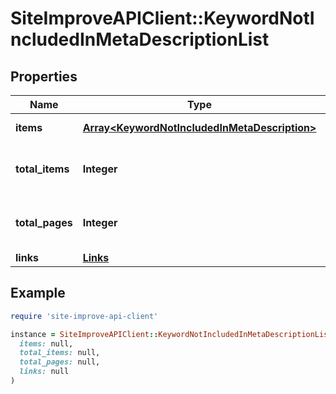 # SiteImproveAPIClient::KeywordNotIncludedInMetaDescriptionList

## Properties

| Name | Type | Description | Notes |
| ---- | ---- | ----------- | ----- |
| **items** | [**Array&lt;KeywordNotIncludedInMetaDescription&gt;**](KeywordNotIncludedInMetaDescription.md) | Set of items. |  |
| **total_items** | **Integer** | Total number of items in result set. |  |
| **total_pages** | **Integer** | Total number of pages in result set. |  |
| **links** | [**Links**](Links.md) |  | [optional] |

## Example

```ruby
require 'site-improve-api-client'

instance = SiteImproveAPIClient::KeywordNotIncludedInMetaDescriptionList.new(
  items: null,
  total_items: null,
  total_pages: null,
  links: null
)
```

